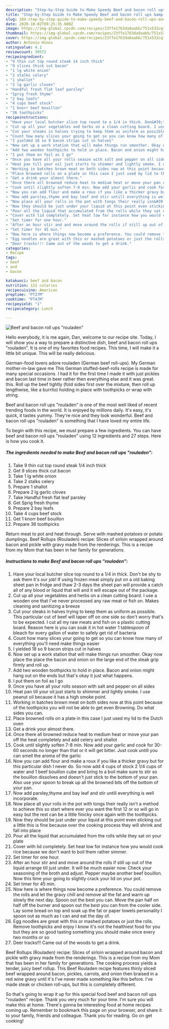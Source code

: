 ```yaml
---
description: "Step-by-Step Guide to Make Speedy Beef and bacon roll ups &amp;#34;rouladen&amp;#34;"
title: "Step-by-Step Guide to Make Speedy Beef and bacon roll ups &amp;#34;rouladen&amp;#34;"
slug: 184-step-by-step-guide-to-make-speedy-beef-and-bacon-roll-ups-and-34-rouladen-and-34
date: 2020-10-02T09:25:35.600Z
image: https://img-global.cpcdn.com/recipes/23ffe1763da8aabb/751x532cq70/beef-and-bacon-roll-ups-rouladen-recipe-main-photo.jpg
thumbnail: https://img-global.cpcdn.com/recipes/23ffe1763da8aabb/751x532cq70/beef-and-bacon-roll-ups-rouladen-recipe-main-photo.jpg
cover: https://img-global.cpcdn.com/recipes/23ffe1763da8aabb/751x532cq70/beef-and-bacon-roll-ups-rouladen-recipe-main-photo.jpg
author: Antonio Hines
ratingvalue: 4.1
reviewcount: 39572
recipeingredient:
- "9 thin cut top round steak 14 inch thick"
- "9 slices thick cut bacon"
- "1 lg white onion"
- "2 stalks celery"
- "1 shallot"
- "2 lg garlic cloves"
- "Handful fresh flat leaf parsley"
- "Sprig fresh thyme"
- "2 bay leafs"
- "4 cups beef stock"
- "1 knorr beef bouillon"
- "36 toothpicks"
recipeinstructions:
- "Have your local butcher slice top round to a 1/4 in thick. Don&#39;t be shy to ask them it&#39;s our job! If using frozen meat simply put on a old baking sheet pan in fridge and thaw 2-3 days the sheet pan will provide a catch all of any blood or liquid that will and it will escape out of the package."
- "Cut up all your vegetables and herbs on a clean cutting board. I use a wooden one that I&#39;ve never processed any raw meat or fish on. Makes cleaning and sanitizing a breeze"
- "Cut your steaks in halves trying to keep them as uniform as possible. This particular cut of beef will taper off on one side so don&#39;t worry that&#39;s to be expected. I cut all my raw meats and fish on a plastic cutting board. Reason here is you can soak it in hot water 1 tablespoon of bleach for every gallon of water to safely get rid of bacteria"
- "Count how many slices your going to get so you can know how many of everything you&#39;ll need make things easier"
- "I yielded 18 so 9 bacon strips cut in halves"
- "Now set up a work station that will make things run smoother. Okay now place the place the bacon and onion on the large end of the steak grip firmly and roll up."
- "Add two wooden toothpicks to hold in place. Bacon and onion might hang out on the ends but that&#39;s okay it just what happens."
- "I put them on foil as I go"
- "Once you have all your rolls season with salt and pepper on all sides"
- "Heat pan till your oil just starts to shimmer and lightly smoke. I use peanut oil because it has a high smoke point."
- "Working in batches brown meat on both sides now at this point because of the toothpicks you will not be able to get even Browning. Do what sides you can."
- "Place browned rolls on a plate in this case I just used my lid to the Dutch oven"
- "Get a drink your almost there."
- "Once there all browned reduce heat to medium heat or move your pan off the heat completely and add celery and shallot"
- "Cook until slightly soften 7-8 min. Now add your garlic and cook for 30-60 seconds no longer than that or it will get bitter. Just cook untill you can smell the aroma of the garlic"
- "Now you can add flour and make a roux if you like a thicker gravy but for this particular dish I never do. So now add 4 cups of stock 2 1/4 cups of water and 1 beef bouillon cube and bring to a boil make sure to stir so the bouillon dissolves and doesn&#39;t just stick to the bottom of your pan. Also use your spoon to break up all the browned bits off the bottom of your pan."
- "Now add parsley,thyme and bay leaf and stir untill everything is well incorporate."
- "Now place all your rolls in the pot with tongs their really isn&#39;t a method to achieve this so start where ever you want the first 12 or so will go in easy but the rest can be a little finicky once again with the toothpicks."
- "Now they should be just under your liquid at this point even sticking out a little this is fine because over the cooking process they will shrink and fall into place"
- "Pour all the liquid that accumulated from the rolls while they sat on your plate"
- "Cover with lid completely. Set heat low for instance how you would cook rice because we don&#39;t want to boil them rather simmer."
- "Set timer for one hour."
- "After an hour stir and and move around the rolls if still up out of the liquid arrange till just under. It will be much easier now. Check your seasoning of the broth and adjust. Pepper maybe another beef bouillon. Now this time your going to slightly crack your lid on your pot."
- "Set timer for 45 min."
- "Now here is where things now become a preference. You could remove the rolls and let the gravy chill and remove all the fat and warm up slowly the next day. Spoon out the best you can. Move the pan half on half off the burner and spoon out the best you can from the cooler side. Lay some bread on top and soak up the fat or paper towels personality I spoon out as much as I can and eat the day of."
- "Egg noodles are great with this or mashed potatoes or just the rolls. Remove toothpicks and enjoy I know it&#39;s not the healthiest food for you but they are so good tasting something you should make once every two months or so"
- "Deer tracks!!! Came out of the woods to get a drink."
categories:
- Recipe
tags:
- beef
- and
- bacon

katakunci: beef and bacon 
nutrition: 121 calories
recipecuisine: American
preptime: "PT27M"
cooktime: "PT47M"
recipeyield: "1"
recipecategory: Lunch

---
```



![Beef and bacon roll ups &#34;rouladen&#34;](https://img-global.cpcdn.com/recipes/23ffe1763da8aabb/751x532cq70/beef-and-bacon-roll-ups-rouladen-recipe-main-photo.jpg)

Hello everybody, it is me again, Dan, welcome to our recipe site. Today, I will show you a way to prepare a distinctive dish, beef and bacon roll ups &#34;rouladen&#34;. It is one of my favorites food recipes. This time, I will make it a little bit unique. This will be really delicious.

German-food lovers adore rouladen (German beef roll-ups). My German mother-in-law gave me This German stuffed-beef-rolls recipe is made for many special occasions. I had it for the first time I made it with just pickles and bacon last time in beer rather then everything else and it was great. this. Roll up the beef tightly (fold sides first over the mixture, then roll up lengthwise, like a burrito) holding in place with toothpicks or wrap with string.

Beef and bacon roll ups &#34;rouladen&#34; is one of the most well liked of recent trending foods in the world. It is enjoyed by millions daily. It's easy, it's quick, it tastes yummy. They're nice and they look wonderful. Beef and bacon roll ups &#34;rouladen&#34; is something that I have loved my entire life.


To begin with this recipe, we must prepare a few ingredients. You can have beef and bacon roll ups &#34;rouladen&#34; using 12 ingredients and 27 steps. Here is how you cook it.

<!--inarticleads1-->

##### The ingredients needed to make Beef and bacon roll ups &#34;rouladen&#34;:

1. Take 9 thin cut top round steak 1/4 inch thick
1. Get 9 slices thick cut bacon
1. Take 1 lg white onion
1. Take 2 stalks celery
1. Prepare 1 shallot
1. Prepare 2 lg garlic cloves
1. Take Handful fresh flat leaf parsley
1. Get Sprig fresh thyme
1. Prepare 2 bay leafs
1. Take 4 cups beef stock
1. Get 1 knorr beef bouillon
1. Prepare 36 toothpicks


Return meat to pot and heat through. Serve with mashed potatoes or potato dumplings. Beef Rollups (Rouladen) recipe: Slices of sirloin wrapped around bacon and pickle with gravy made from the renderings. This is a recipe from my Mom that has been in her family for generations. 

<!--inarticleads2-->

##### Instructions to make Beef and bacon roll ups &#34;rouladen&#34;:

1. Have your local butcher slice top round to a 1/4 in thick. Don&#39;t be shy to ask them it&#39;s our job! If using frozen meat simply put on a old baking sheet pan in fridge and thaw 2-3 days the sheet pan will provide a catch all of any blood or liquid that will and it will escape out of the package.
1. Cut up all your vegetables and herbs on a clean cutting board. I use a wooden one that I&#39;ve never processed any raw meat or fish on. Makes cleaning and sanitizing a breeze
1. Cut your steaks in halves trying to keep them as uniform as possible. This particular cut of beef will taper off on one side so don&#39;t worry that&#39;s to be expected. I cut all my raw meats and fish on a plastic cutting board. Reason here is you can soak it in hot water 1 tablespoon of bleach for every gallon of water to safely get rid of bacteria
1. Count how many slices your going to get so you can know how many of everything you&#39;ll need make things easier
1. I yielded 18 so 9 bacon strips cut in halves
1. Now set up a work station that will make things run smoother. Okay now place the place the bacon and onion on the large end of the steak grip firmly and roll up.
1. Add two wooden toothpicks to hold in place. Bacon and onion might hang out on the ends but that&#39;s okay it just what happens.
1. I put them on foil as I go
1. Once you have all your rolls season with salt and pepper on all sides
1. Heat pan till your oil just starts to shimmer and lightly smoke. I use peanut oil because it has a high smoke point.
1. Working in batches brown meat on both sides now at this point because of the toothpicks you will not be able to get even Browning. Do what sides you can.
1. Place browned rolls on a plate in this case I just used my lid to the Dutch oven
1. Get a drink your almost there.
1. Once there all browned reduce heat to medium heat or move your pan off the heat completely and add celery and shallot
1. Cook until slightly soften 7-8 min. Now add your garlic and cook for 30-60 seconds no longer than that or it will get bitter. Just cook untill you can smell the aroma of the garlic
1. Now you can add flour and make a roux if you like a thicker gravy but for this particular dish I never do. So now add 4 cups of stock 2 1/4 cups of water and 1 beef bouillon cube and bring to a boil make sure to stir so the bouillon dissolves and doesn&#39;t just stick to the bottom of your pan. Also use your spoon to break up all the browned bits off the bottom of your pan.
1. Now add parsley,thyme and bay leaf and stir untill everything is well incorporate.
1. Now place all your rolls in the pot with tongs their really isn&#39;t a method to achieve this so start where ever you want the first 12 or so will go in easy but the rest can be a little finicky once again with the toothpicks.
1. Now they should be just under your liquid at this point even sticking out a little this is fine because over the cooking process they will shrink and fall into place
1. Pour all the liquid that accumulated from the rolls while they sat on your plate
1. Cover with lid completely. Set heat low for instance how you would cook rice because we don&#39;t want to boil them rather simmer.
1. Set timer for one hour.
1. After an hour stir and and move around the rolls if still up out of the liquid arrange till just under. It will be much easier now. Check your seasoning of the broth and adjust. Pepper maybe another beef bouillon. Now this time your going to slightly crack your lid on your pot.
1. Set timer for 45 min.
1. Now here is where things now become a preference. You could remove the rolls and let the gravy chill and remove all the fat and warm up slowly the next day. Spoon out the best you can. Move the pan half on half off the burner and spoon out the best you can from the cooler side. Lay some bread on top and soak up the fat or paper towels personality I spoon out as much as I can and eat the day of.
1. Egg noodles are great with this or mashed potatoes or just the rolls. Remove toothpicks and enjoy I know it&#39;s not the healthiest food for you but they are so good tasting something you should make once every two months or so
1. Deer tracks!!! Came out of the woods to get a drink.


Beef Rollups (Rouladen) recipe: Slices of sirloin wrapped around bacon and pickle with gravy made from the renderings. This is a recipe from my Mom that has been in her family for generations. The cooking process yields a tender, juicy beef rollup. This Beef Rouladen recipe features thinly sliced beef wrapped around bacon, pickles, carrots, and onion then braised in a red wine gravy until it&#39;s I&#39;ve never made something like this before. I&#39;ve made steak or chicken roll-ups, but this is completely different. 

So that's going to wrap it up for this special food beef and bacon roll ups &#34;rouladen&#34; recipe. Thank you very much for your time. I'm sure you will make this at home. There's gonna be interesting food at home recipes coming up. Remember to bookmark this page on your browser, and share it to your family, friends and colleague. Thank you for reading. Go on get cooking!
